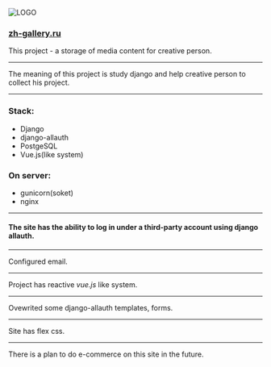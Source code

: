 ![LOGO](https://zh-gallery.ru/static/core/images/logo120x120.png)
### [zh-gallery.ru](https://zh-gallery.ru/ "zh-gallery.ru")
This project - a storage of media content for creative person.
***
The meaning of this project is study django and help creative person to collect his project.
***
### Stack:
- Django
- django-allauth
- PostgeSQL
- Vue.js(like system)

### On server:
- gunicorn(soket)
- nginx

***
#### The site has the ability to log in under a third-party account using django allauth.
***
Сonfigured email.
***
Project has reactive *vue.js* like system.
***
Ovewrited some django-allauth templates, forms.
***
Site has flex css.
***
There is a plan to do e-commerce on this site in the future.
